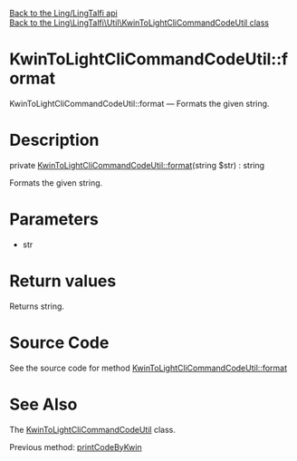 [Back to the Ling/LingTalfi api](https://github.com/lingtalfi/LingTalfi/blob/master/doc/api/Ling/LingTalfi.md)<br>
[Back to the Ling\LingTalfi\Util\KwinToLightCliCommandCodeUtil class](https://github.com/lingtalfi/LingTalfi/blob/master/doc/api/Ling/LingTalfi/Util/KwinToLightCliCommandCodeUtil.md)


KwinToLightCliCommandCodeUtil::format
================



KwinToLightCliCommandCodeUtil::format — Formats the given string.




Description
================


private [KwinToLightCliCommandCodeUtil::format](https://github.com/lingtalfi/LingTalfi/blob/master/doc/api/Ling/LingTalfi/Util/KwinToLightCliCommandCodeUtil/format.md)(string $str) : string




Formats the given string.




Parameters
================


- str

    


Return values
================

Returns string.








Source Code
===========
See the source code for method [KwinToLightCliCommandCodeUtil::format](https://github.com/lingtalfi/LingTalfi/blob/master/Util/KwinToLightCliCommandCodeUtil.php#L276-L281)


See Also
================

The [KwinToLightCliCommandCodeUtil](https://github.com/lingtalfi/LingTalfi/blob/master/doc/api/Ling/LingTalfi/Util/KwinToLightCliCommandCodeUtil.md) class.

Previous method: [printCodeByKwin](https://github.com/lingtalfi/LingTalfi/blob/master/doc/api/Ling/LingTalfi/Util/KwinToLightCliCommandCodeUtil/printCodeByKwin.md)<br>

